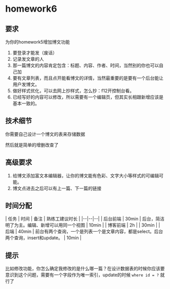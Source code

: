 # homework6
## 要求
为你的homework5增加博文功能

1. 要登录才能发（废话）
2. 记录发文章的人
3. 那一篇博文的内容肯定包含：标题、内容、作者、时间，当然别的你也可以自己加
4. 要有文章列表，而且点开能看博文的详情，当然最重要的是要有一个后台能让用户发博文。
5. 做好样式优化，可以去网上抄样式，怎么抄：f12开控制台看。
6. 已经写好的内容可以修改，所以需要有一个编辑页，但其实长相跟新增应该是基本一致的。


## 技术细节
你需要自己设计一个博文的表来存储数据

然后就是简单的增删改查了

## 高级要求
1. 给博文添加富文本编辑器，让你的博文能有色彩、文字大小等样式的可编辑可能。
2. 博文点进去之后可以有上一篇、下一篇的链接

## 时间分配
| 任务 | 时间 | 备注 | 熟练工建议时长 |
|--|--|--|
| 后台前端 | 30min | 后台，简洁明了为主。编辑、新增可以用同一个视图 | 10min |
| 博客前端 | 2h |  | 30min |
| 后端 | 40min | 前台有两个查询，一个是列表一个是文章内容，都是select。后台两个查询，insert和update。 | 10min |

## 提示
比如修改功能，你怎么确定我修改的是什么哪一篇？在设计数据表的时候你应该要意识到这个问题，需要有一个字段作为唯一索引，update的时候 `where id = ?` 就行了

